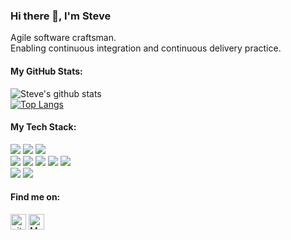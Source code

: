 ### Hi there 👋,  I'm Steve
Agile software craftsman.  
Enabling continuous integration and continuous delivery practice.  

#### My GitHub Stats:
![Steve's github stats](https://github-readme-stats-virid-iota.vercel.app/api?username=fenli&count_private=true&show_icons=true&theme=vue-dark)  
[![Top Langs](https://github-readme-stats-virid-iota.vercel.app/api/top-langs/?username=fenli&layout=compact&theme=vue-dark&exclude_repo=github-readme-stats,vc-embed)](https://github.com/fenli/github-readme-stats)
<br>

#### My Tech Stack:
<p>
<img src="https://img.shields.io/badge/java%20-%23E34F26.svg?&style=for-the-badge&logo=java&logoColor=white"/> 
<img src="https://img.shields.io/badge/kotlin%20-%2343853D.svg?&style=for-the-badge&logo=kotlin&logoColor=white"/> 
<img src="https://img.shields.io/badge/bash-%23000000.svg?&style=for-the-badge&logo=bash&logoColor=white"/> <br>
<img src="https://img.shields.io/badge/git%20-%23F05033.svg?&style=for-the-badge&logo=git&logoColor=white"/> 
<img src="https://img.shields.io/badge/gitlab%20ci%20-%23CCCCCC.svg?&style=for-the-badge&logo=gitlab&logoColor=black"/> 
<img src="https://img.shields.io/badge/github%20actions-%23121011.svg?&style=for-the-badge&logo=github&logoColor=white"/> 
<img src="https://img.shields.io/badge/jenkins%20-%232B2F33.svg?&style=for-the-badge&logo=jenkins&logoColor=white"/>
<img src="https://img.shields.io/badge/teamcity%20-%2302569B.svg?&style=for-the-badge&logo=teamcity&logoColor=white"/><br>
<img src="https://img.shields.io/badge/docker%20-%238DD6F9.svg?&style=for-the-badge&logo=docker&logoColor=darkblue" />  
<img src="https://img.shields.io/badge/kubernetes%20-%231572B6.svg?&style=for-the-badge&logo=kubernetes&logoColor=darkblue" />
</p>

#### Find me on:
<p>
<a href="https://github.com/fenli"><img alt="github URL" src="https://img.shields.io/twitter/url?label=fenli&logo=github&logoColor=black&style=social&url=https%3A%2F%2Fgithub.com" height="25"></a>
<a href="mailto:me@fenli.id"><img alt="Mailto" src="https://img.shields.io/twitter/url?label=E-mail&logo=gmail&style=social&url=https%3A%2F%2Fsteve" height="25"></a>
